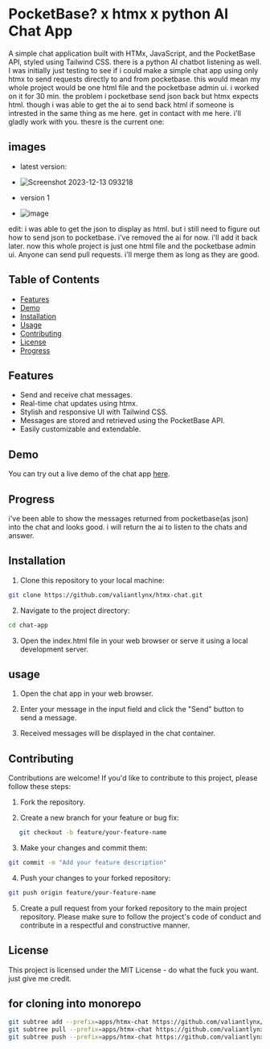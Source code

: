 # PocketBase? x htmx x python AI Chat App

A simple chat application built with HTMx, JavaScript, and the PocketBase API, styled using Tailwind CSS. there is a python AI chatbot listening as well.
I was initially just testing to see if i could make a simple chat app using only htmx to send requests directly to and from pocketbase. this would mean my whole project would be one html file and the pocketbase admin ui. i worked on it for 30 min. 
the problem i pocketbase send json back but htmx expects html. though i was able to get the ai to send back html
if someone is intrested in the same thing as me here. get in contact with me here. i'll gladly work with you. 
thesre is the current one:
## images 
 - latest version:
 - ![Screenshot 2023-12-13 093218](https://github.com/valiantlynx/htmx-chat/assets/86688436/ba79b3b4-8608-4292-81e3-f976ea814579)
 
 - version 1
 - ![image](https://github.com/valiantlynx/htmx-chat/assets/86688436/d3c45b12-87b3-43df-879b-92b8bd33fc9d)

edit: i was able to get the json to display as html. but i still need to figure out how to send json to pocketbase. i've removed the ai for now. i'll add it back later. now this whole project is just one html file and the pocketbase admin ui. Anyone can send pull requests. i'll merge them as long as they are good.

## Table of Contents


- [Features](#features)
- [Demo](https://valiantlynx.github.io/htmx-chat/)
- [Installation](#installation)
- [Usage](#usage)
- [Contributing](#contributing)
- [License](#license)
- [Progress](#progress)
  
## Features

- Send and receive chat messages.
- Real-time chat updates using htmx.
- Stylish and responsive UI with Tailwind CSS.
- Messages are stored and retrieved using the PocketBase API.
- Easily customizable and extendable.

## Demo

You can try out a live demo of the chat app [here](https://valiantlynx.github.io/htmx-chat/).

## Progress

i've been able to show the messages returned from pocketbase(as json) into the chat and looks good.
i will return the ai to listen to the chats and answer. 

## Installation

1. Clone this repository to your local machine:

```bash
git clone https://github.com/valiantlynx/htmx-chat.git
```
2. Navigate to the project directory:
```bash
cd chat-app

```
3. Open the index.html file in your web browser or serve it using a local development server.

## usage
1. Open the chat app in your web browser.

2. Enter your message in the input field and click the "Send" button to send a message.

3. Received messages will be displayed in the chat container.


## Contributing

Contributions are welcome! If you'd like to contribute to this project, please follow these steps:

1. Fork the repository.

2. Create a new branch for your feature or bug fix:

```bash
   git checkout -b feature/your-feature-name
```

3. Make your changes and commit them:

```bash
git commit -m "Add your feature description"
```

4. Push your changes to your forked repository:
```bash
git push origin feature/your-feature-name
```
5. Create a pull request from your forked repository to the main project repository.
Please make sure to follow the project's code of conduct and contribute in a respectful and constructive manner.

## License
This project is licensed under the MIT License - do what the fuck you want. just give me credit.


## for cloning into monorepo
```bash
git subtree add --prefix=apps/htmx-chat https://github.com/valiantlynx/htmx-chat.git main --squash
git subtree pull --prefix=apps/htmx-chat https://github.com/valiantlynx/htmx-chat.git main --squash
git subtree push --prefix=apps/htmx-chat https://github.com/valiantlynx/htmx-chat.git main
```
